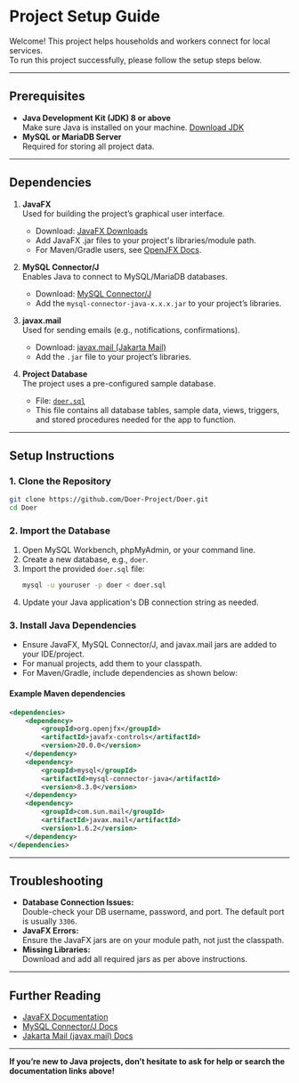 # Project Setup Guide

Welcome! This project helps households and workers connect for local services.  
To run this project successfully, please follow the setup steps below.

---

## Prerequisites

- **Java Development Kit (JDK) 8 or above**  
  Make sure Java is installed on your machine. [Download JDK](https://adoptopenjdk.net/)
- **MySQL or MariaDB Server**  
  Required for storing all project data.

---

## Dependencies

1. **JavaFX**  
   Used for building the project’s graphical user interface.  
   - Download: [JavaFX Downloads](https://gluonhq.com/products/javafx/)
   - Add JavaFX .jar files to your project's libraries/module path.
   - For Maven/Gradle users, see [OpenJFX Docs](https://openjfx.io/openjfx-docs/).

2. **MySQL Connector/J**  
   Enables Java to connect to MySQL/MariaDB databases.  
   - Download: [MySQL Connector/J](https://dev.mysql.com/downloads/connector/j/)
   - Add the `mysql-connector-java-x.x.x.jar` to your project’s libraries.

3. **javax.mail**  
   Used for sending emails (e.g., notifications, confirmations).
   - Download: [javax.mail (Jakarta Mail)](https://javaee.github.io/javamail/)
   - Add the `.jar` file to your project’s libraries.

4. **Project Database**  
   The project uses a pre-configured sample database.  
   - File: [`doer.sql`](./doer.sql)
   - This file contains all database tables, sample data, views, triggers, and stored procedures needed for the app to function.

---

## Setup Instructions

### 1. Clone the Repository

```sh
git clone https://github.com/Doer-Project/Doer.git
cd Doer
```

### 2. Import the Database

1. Open MySQL Workbench, phpMyAdmin, or your command line.
2. Create a new database, e.g., `doer`.
3. Import the provided `doer.sql` file:
   ```sh
   mysql -u youruser -p doer < doer.sql
   ```
4. Update your Java application's DB connection string as needed.

### 3. Install Java Dependencies

- Ensure JavaFX, MySQL Connector/J, and javax.mail jars are added to your IDE/project.
- For manual projects, add them to your classpath.
- For Maven/Gradle, include dependencies as shown below:

#### Example Maven dependencies

```xml
<dependencies>
    <dependency>
        <groupId>org.openjfx</groupId>
        <artifactId>javafx-controls</artifactId>
        <version>20.0.0</version>
    </dependency>
    <dependency>
        <groupId>mysql</groupId>
        <artifactId>mysql-connector-java</artifactId>
        <version>8.3.0</version>
    </dependency>
    <dependency>
        <groupId>com.sun.mail</groupId>
        <artifactId>javax.mail</artifactId>
        <version>1.6.2</version>
    </dependency>
</dependencies>
```

---

## Troubleshooting

- **Database Connection Issues:**  
  Double-check your DB username, password, and port. The default port is usually `3306`.
- **JavaFX Errors:**  
  Ensure the JavaFX jars are on your module path, not just the classpath.
- **Missing Libraries:**  
  Download and add all required jars as per above instructions.

---

## Further Reading

- [JavaFX Documentation](https://openjfx.io/)
- [MySQL Connector/J Docs](https://dev.mysql.com/doc/connector-j/8.0/en/)
- [Jakarta Mail (javax.mail) Docs](https://javaee.github.io/javamail/)

---

**If you’re new to Java projects, don’t hesitate to ask for help or search the documentation links above!**